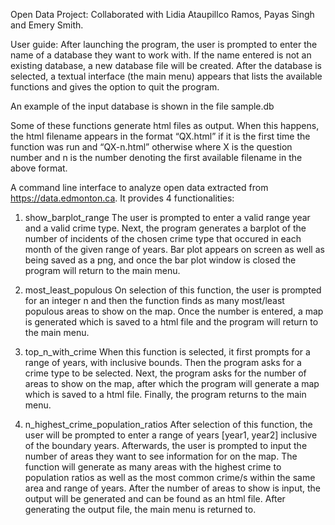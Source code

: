 Open Data Project:
Collaborated with Lidia Ataupillco Ramos, Payas Singh and Emery Smith.

User guide:
After launching the program, the user is prompted to enter the name of a database they want to work with. If the name entered is not an existing database, a new database file will be created. After the database is selected, a textual interface (the main menu) appears that lists the available functions and gives the option to quit the program. 

An example of the input database is shown in the file sample.db

Some of these functions generate html files as output. When this happens, the html filename appears in the format “QX.html” if it is the first time the function was run and “QX-n.html” otherwise where X is the question number and n is the number denoting the first available filename in the above format.

A command line interface to analyze open data extracted from https://data.edmonton.ca. It provides 4 functionalities:

1. show_barplot_range
The user is prompted to enter a valid range year and a valid crime type. Next, the program generates a barplot of the number of incidents of the chosen crime type that occured in each month of the given range of years. Bar plot appears on screen as well as being saved as a png, and once the bar plot window is closed the program will return to the main menu.

2. most_least_populous
On selection of this function, the user is prompted for an integer n and then the function finds as many most/least populous areas to show on the map. Once the number is entered, a map is generated which is saved to a html file and the program will return to the main menu.

3. top_n_with_crime
When this function is selected, it first prompts for a range of years, with inclusive bounds. Then the program asks for a crime type to be selected. Next, the program asks for the number of areas to show on the map, after which the program will generate a map which is saved to a html file. Finally, the program returns to the main menu.

4. n_highest_crime_population_ratios
After selection of this function, the user will be prompted to enter a range of years [year1, year2] inclusive of the boundary years. Afterwards, the user is prompted to input the number of areas they want to see information for on the map. The function will generate as many areas with the highest crime to population ratios as well as the most common crime/s within the same area and range of years. After the number of areas to show is input, the output will be generated and can be found as an html file. After generating the output file, the main menu is returned to.
